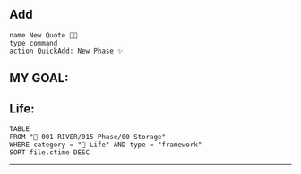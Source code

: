 ## Add
```button
name New Quote 👨‍💻
type command
action QuickAdd: New Phase ✨
```
## MY GOAL:

## Life:
```dataview
TABLE
FROM "🌊 001 RIVER/015 Phase/00 Storage"
WHERE category = "📜 Life" AND type = "framework"
SORT file.ctime DESC
```
---

